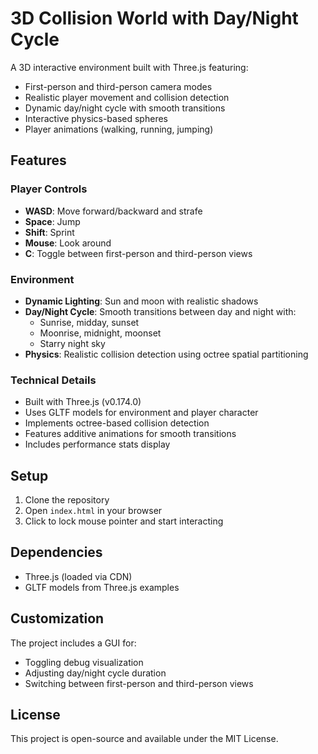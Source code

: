 # 3D Collision World with Day/Night Cycle

A 3D interactive environment built with Three.js featuring:
- First-person and third-person camera modes
- Realistic player movement and collision detection
- Dynamic day/night cycle with smooth transitions
- Interactive physics-based spheres
- Player animations (walking, running, jumping)

## Features

### Player Controls
- **WASD**: Move forward/backward and strafe
- **Space**: Jump
- **Shift**: Sprint
- **Mouse**: Look around
- **C**: Toggle between first-person and third-person views

### Environment
- **Dynamic Lighting**: Sun and moon with realistic shadows
- **Day/Night Cycle**: Smooth transitions between day and night with:
  - Sunrise, midday, sunset
  - Moonrise, midnight, moonset
  - Starry night sky
- **Physics**: Realistic collision detection using octree spatial partitioning

### Technical Details
- Built with Three.js (v0.174.0)
- Uses GLTF models for environment and player character
- Implements octree-based collision detection
- Features additive animations for smooth transitions
- Includes performance stats display

## Setup

1. Clone the repository
2. Open `index.html` in your browser
3. Click to lock mouse pointer and start interacting

## Dependencies

- Three.js (loaded via CDN)
- GLTF models from Three.js examples

## Customization

The project includes a GUI for:
- Toggling debug visualization
- Adjusting day/night cycle duration
- Switching between first-person and third-person views

## License

This project is open-source and available under the MIT License.
